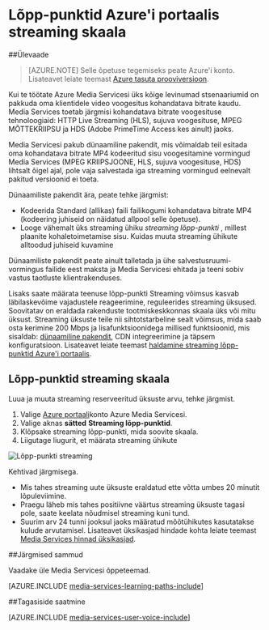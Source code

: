 <properties
    pageTitle=" Lõpp-punktid Azure'i portaalis streaming skaala | Microsoft Azure'i"
    description="Selles õpetuses juhendab teid skaleerimist streaming lõpp-punktid Azure'i portaalis juhiseid."
    services="media-services"
    documentationCenter=""
    authors="Juliako"
    manager="erikre"
    editor=""/>

<tags
    ms.service="media-services"
    ms.workload="media"
    ms.tgt_pltfrm="na"
    ms.devlang="na"
    ms.topic="article"
    ms.date="10/24/2016"
    ms.author="juliako"/>


# <a name="scale-streaming-endpoints-with-the-azure-portal"></a>Lõpp-punktid Azure'i portaalis streaming skaala

##<a name="overview"></a>Ülevaade

> [AZURE.NOTE] Selle õpetuse tegemiseks peate Azure'i konto. Lisateavet leiate teemast [Azure tasuta prooviversioon](https://azure.microsoft.com/pricing/free-trial/). 

Kui te töötate Azure Media Servicesi üks kõige levinumad stsenaariumid on pakkuda oma klientidele video voogesitus kohandatava bitrate kaudu. Media Services toetab järgmisi kohandatava bitrate voogesituse tehnoloogiaid: HTTP Live Streaming (HLS), sujuva voogesituse, MPEG MÕTTEKRIIPSU ja HDS (Adobe PrimeTime Access kes ainult) jaoks.

Media Servicesi pakub dünaamiline pakendit, mis võimaldab teil esitada oma kohandatava bitrate MP4 kodeeritud sisu voogesitamine vormingud Media Services (MPEG KRIIPSJOONE, HLS, sujuva voogesituse, HDS) lihtsalt õigel ajal, pole vaja salvestada iga streaming vormingud eelnevalt pakitud versioonid ei toeta.

Dünaamiliste pakendit ära, peate tehke järgmist:

- Kodeerida Standard (allikas) faili failikogumi kohandatava bitrate MP4 (kodeering juhiseid on näidatud allpool selle õpetuse).  
- Looge vähemalt üks streaming ühiku *streaming lõpp-punkti* , millest plaanite kohaletoimetamise sisu. Kuidas muuta streaming ühikute alltoodud juhiseid kuvamine

Dünaamiliste pakendit peate ainult talletada ja ühe salvestusruumi-vormingus failide eest maksta ja Media Servicesi ehitada ja teeni sobiv vastus taotluste klientrakenduses.

Lisaks saate määrata teenuse lõpp-punkti Streaming võimsus kasvab läbilaskevõime vajadustele reageerimine, reguleerides streaming üksused. Soovitatav on eraldada rakenduste tootmiskeskkonnas skaala üks või mitu üksust. Streaming üksuste teile nii sihtotstarbeline sealt võimsus, mida saab osta kerimine 200 Mbps ja lisafunktsioonidega millised funktsioonid, mis sisaldab: [dünaamiline pakendit](media-services-dynamic-packaging-overview.md), CDN integreerimine ja täpsem konfiguratsioon. Lisateavet leiate teemast [haldamine streaming lõpp-punktid Azure'i portaalis](media-services-portal-manage-streaming-endpoints.md).

## <a name="scale-streaming-endpoints"></a>Lõpp-punktid streaming skaala

Luua ja muuta streaming reserveeritud üksuste arvu, tehke järgmist.

1. Valige [Azure portaali](https://portal.azure.com/)konto Azure Media Servicesi.
2. Valige aknas **sätted** **Streaming lõpp-punktid**.
3. Klõpsake streaming lõpp-punkti, mida soovite skaala. 
4. Liigutage liugurit, et määrata streaming ühikute
 
![Lõpp-punkti streaming](./media/media-services-portal-manage-streaming-endpoints/media-services-manage-streaming-endpoints3.png)

Kehtivad järgmisega.

- Mis tahes streaming uute üksuste eraldatud ette võtta umbes 20 minutit lõpuleviimine. 
- Praegu läheb mis tahes positiivne väärtus streaming üksuste tagasi pole, saate keelata nõudmisel streaming kuni tund.
- Suurim arv 24 tunni jooksul jaoks määratud mõõtühikutes kasutatakse kulude arvutamisel. Lisateavet üksikasjad hindade kohta leiate teemast [Media Services hinnad üksikasjad](http://go.microsoft.com/fwlink/?LinkId=275107).

##<a name="next-steps"></a>Järgmised sammud

Vaadake üle Media Servicesi õppeteemad.

[AZURE.INCLUDE [media-services-learning-paths-include](../../includes/media-services-learning-paths-include.md)]

##<a name="provide-feedback"></a>Tagasiside saatmine

[AZURE.INCLUDE [media-services-user-voice-include](../../includes/media-services-user-voice-include.md)]


